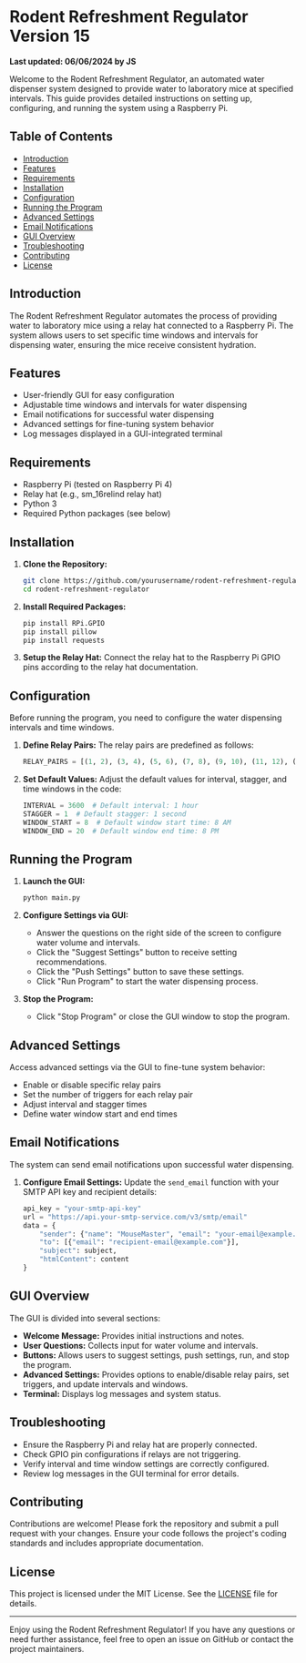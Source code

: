 
# Rodent Refreshment Regulator Version 15

**Last updated: 06/06/2024 by JS**

Welcome to the Rodent Refreshment Regulator, an automated water dispenser system designed to provide water to laboratory mice at specified intervals. This guide provides detailed instructions on setting up, configuring, and running the system using a Raspberry Pi.

## Table of Contents
- [Introduction](#introduction)
- [Features](#features)
- [Requirements](#requirements)
- [Installation](#installation)
- [Configuration](#configuration)
- [Running the Program](#running-the-program)
- [Advanced Settings](#advanced-settings)
- [Email Notifications](#email-notifications)
- [GUI Overview](#gui-overview)
- [Troubleshooting](#troubleshooting)
- [Contributing](#contributing)
- [License](#license)

## Introduction
The Rodent Refreshment Regulator automates the process of providing water to laboratory mice using a relay hat connected to a Raspberry Pi. The system allows users to set specific time windows and intervals for dispensing water, ensuring the mice receive consistent hydration.

## Features
- User-friendly GUI for easy configuration
- Adjustable time windows and intervals for water dispensing
- Email notifications for successful water dispensing
- Advanced settings for fine-tuning system behavior
- Log messages displayed in a GUI-integrated terminal

## Requirements
- Raspberry Pi (tested on Raspberry Pi 4)
- Relay hat (e.g., sm_16relind relay hat)
- Python 3
- Required Python packages (see below)

## Installation
1. **Clone the Repository:**
   ```sh
   git clone https://github.com/yourusername/rodent-refreshment-regulator.git
   cd rodent-refreshment-regulator
   ```

2. **Install Required Packages:**
   ```sh
   pip install RPi.GPIO
   pip install pillow
   pip install requests
   ```

3. **Setup the Relay Hat:**
   Connect the relay hat to the Raspberry Pi GPIO pins according to the relay hat documentation.

## Configuration
Before running the program, you need to configure the water dispensing intervals and time windows.

1. **Define Relay Pairs:**
   The relay pairs are predefined as follows:
   ```python
   RELAY_PAIRS = [(1, 2), (3, 4), (5, 6), (7, 8), (9, 10), (11, 12), (13, 14), (15, 16)]
   ```

2. **Set Default Values:**
   Adjust the default values for interval, stagger, and time windows in the code:
   ```python
   INTERVAL = 3600  # Default interval: 1 hour
   STAGGER = 1  # Default stagger: 1 second
   WINDOW_START = 8  # Default window start time: 8 AM
   WINDOW_END = 20  # Default window end time: 8 PM
   ```

## Running the Program
1. **Launch the GUI:**
   ```sh
   python main.py
   ```

2. **Configure Settings via GUI:**
   - Answer the questions on the right side of the screen to configure water volume and intervals.
   - Click the "Suggest Settings" button to receive setting recommendations.
   - Click the "Push Settings" button to save these settings.
   - Click "Run Program" to start the water dispensing process.

3. **Stop the Program:**
   - Click "Stop Program" or close the GUI window to stop the program.

## Advanced Settings
Access advanced settings via the GUI to fine-tune system behavior:
- Enable or disable specific relay pairs
- Set the number of triggers for each relay pair
- Adjust interval and stagger times
- Define water window start and end times

## Email Notifications
The system can send email notifications upon successful water dispensing.

1. **Configure Email Settings:**
   Update the `send_email` function with your SMTP API key and recipient details:
   ```python
   api_key = "your-smtp-api-key"
   url = "https://api.your-smtp-service.com/v3/smtp/email"
   data = {
       "sender": {"name": "MouseMaster", "email": "your-email@example.com"},
       "to": [{"email": "recipient-email@example.com"}],
       "subject": subject,
       "htmlContent": content
   }
   ```

## GUI Overview
The GUI is divided into several sections:
- **Welcome Message:** Provides initial instructions and notes.
- **User Questions:** Collects input for water volume and intervals.
- **Buttons:** Allows users to suggest settings, push settings, run, and stop the program.
- **Advanced Settings:** Provides options to enable/disable relay pairs, set triggers, and update intervals and windows.
- **Terminal:** Displays log messages and system status.

## Troubleshooting
- Ensure the Raspberry Pi and relay hat are properly connected.
- Check GPIO pin configurations if relays are not triggering.
- Verify interval and time window settings are correctly configured.
- Review log messages in the GUI terminal for error details.

## Contributing
Contributions are welcome! Please fork the repository and submit a pull request with your changes. Ensure your code follows the project's coding standards and includes appropriate documentation.

## License
This project is licensed under the MIT License. See the [LICENSE](LICENSE) file for details.

---

Enjoy using the Rodent Refreshment Regulator! If you have any questions or need further assistance, feel free to open an issue on GitHub or contact the project maintainers.
